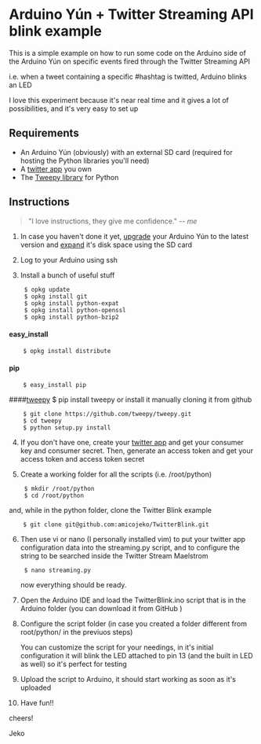 # Arduino Yún + Twitter Streaming API blink example

This is a simple example on how to run some code on the Arduino side of the Arduino Yún on specific events fired through the Twitter Streaming API

i.e. when a tweet containing a specific #hashtag is twitted, Arduino blinks an LED

I love this experiment because it's near real time and it gives a lot of possibilities, and it's very easy to set up

## Requirements

* An Arduino Yún (obviously) with an external SD card (required for hosting the Python libraries you'll need)
* A [twitter app](https://apps.twitter.com/) you own
* The [Tweepy library](https://github.com/tweepy/tweepy) for Python 

## Instructions

> "I love instructions, they give me confidence."
> -- <cite>me</cite>

1. In case you haven't done it yet, [upgrade](http://arduino.cc/en/Tutorial/YunSysupgrade) your Arduino Yún to the latest version and [expand](http://arduino.cc/en/Tutorial/ExpandingYunDiskSpace) it's disk space using the SD card
2. Log to your Arduino using ssh
3. Install a bunch of useful stuff

		$ opkg update
		$ opkg install git
		$ opkg install python-expat
		$ opkg install python-openssl
		$ opkg install python-bzip2
#### easy_install
		$ opkg install distribute
#### pip
		$ easy_install pip
####[tweepy](https://github.com/tweepy/tweepy)
		$ pip install tweepy
or install it manually cloning it from github
		
		$ git clone https://github.com/tweepy/tweepy.git
		$ cd tweepy
		$ python setup.py install

4. If you don't have one, create your [twitter app](https://apps.twitter.com/) 
and get your consumer key and consumer secret. Then, generate an access token and get your access token and access token secret

5. Create a working folder for all the scripts (i.e. /root/python)
		
		$ mkdir /root/python
		$ cd /root/python
and, while in the python folder, clone the Twitter Blink example

		$ git clone git@github.com:amicojeko/TwitterBlink.git

6. Then use vi or nano (I personally installed vim) to put your twitter app configuration data into the streaming.py script, and to configure the string to be searched inside the Twitter Stream Maelstrom

		$ nano streaming.py

	now everything should be ready. 

7. Open the Arduino IDE and load the TwitterBlink.ino script that is in the Arduino folder (you can download it from GitHub )

8. Configure the script folder (in case you created a folder different from root/python/ in the previuos steps)
	
	You can customize the script for your needings, in it's initial configuration it will blink the LED attached to pin 13 (and the built in LED as well) so it's perfect for testing

9. Upload the script to Arduino, it should start working as soon as it's uploaded

10. Have fun!!

cheers!

Jeko 
